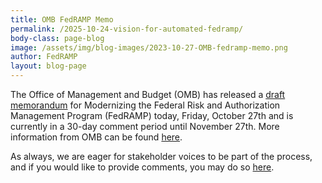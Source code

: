 ```yaml
---
title: OMB FedRAMP Memo
permalink: /2025-10-24-vision-for-automated-fedramp/
body-class: page-blog
image: /assets/img/blog-images/2023-10-27-OMB-fedramp-memo.png
author: FedRAMP
layout: blog-page
---
```

The Office of Management and Budget (OMB) has released a <a href="https://www.cio.gov/assets/files/resources/FedRAMP-updated-draft-guidance-2023.pdf" target="_blank" rel="noopener noreferrer">draft memorandum</a> for Modernizing the Federal Risk and Authorization Management Program (FedRAMP) today, Friday, October 27th and is currently in a 30-day comment period until November 27th. More information from OMB can be found <a href="https://www.whitehouse.gov/omb/briefing-room/2023/10/27/office-of-management-and-budget-releases-draft-memorandum-for-modernizing-the-federal-risk-and-authorization-management-program-fedramp/" target="_blank" rel="noopener noreferrer">here</a>.

As always, we are eager for stakeholder voices to be part of the process, and if you would like to provide comments, you may do so <a href="https://www.federalregister.gov/documents/2023/10/27/2023-23839/request-for-comments-on-updated-guidance-for-modernizing-the-federal-risk-authorization-management" target="_blank" rel="noopener noreferrer">here</a>.
